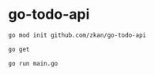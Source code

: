 # go-todo-api

```sh
go mod init github.com/zkan/go-todo-api
```

```sh
go get
```

```sh
go run main.go
```

